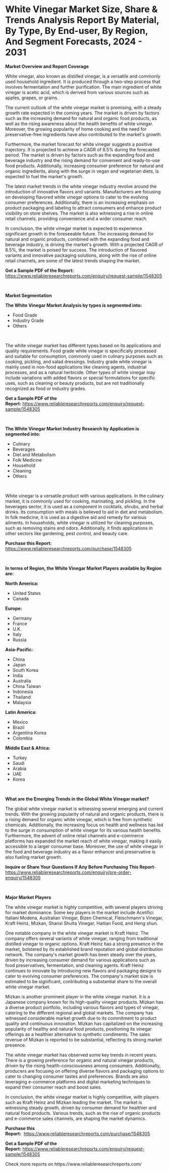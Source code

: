 <p><h1>White Vinegar Market Size, Share & Trends Analysis Report By Material, By Type, By End-user, By Region, And Segment Forecasts, 2024 - 2031</h1></p><p><strong>Market Overview and Report Coverage</strong></p>
<p><p>White vinegar, also known as distilled vinegar, is a versatile and commonly used household ingredient. It is produced through a two-step process that involves fermentation and further purification. The main ingredient of white vinegar is acetic acid, which is derived from various sources such as apples, grapes, or grains.</p><p>The current outlook of the white vinegar market is promising, with a steady growth rate expected in the coming years. The market is driven by factors such as the increasing demand for natural and organic food products, as well as the rising awareness about the health benefits of white vinegar. Moreover, the growing popularity of home cooking and the need for preservative-free ingredients have also contributed to the market's growth.</p><p>Furthermore, the market forecast for white vinegar suggests a positive trajectory. It is projected to achieve a CAGR of 8.5% during the forecasted period. The market is driven by factors such as the expanding food and beverage industry and the rising demand for convenient and ready-to-use food products. Additionally, increasing consumer preference for natural and organic ingredients, along with the surge in vegan and vegetarian diets, is expected to fuel the market's growth.</p><p>The latest market trends in the white vinegar industry revolve around the introduction of innovative flavors and variants. Manufacturers are focusing on developing flavored white vinegar options to cater to the evolving consumer preferences. Additionally, there is an increasing emphasis on product packaging and labeling to attract consumers and enhance product visibility on store shelves. The market is also witnessing a rise in online retail channels, providing convenience and a wider consumer reach.</p><p>In conclusion, the white vinegar market is expected to experience significant growth in the foreseeable future. The increasing demand for natural and organic products, combined with the expanding food and beverage industry, is driving the market's growth. With a projected CAGR of 8.5%, the market is poised for success. The introduction of flavored variants and innovative packaging solutions, along with the rise of online retail channels, are some of the latest trends shaping the market.</p></p>
<p><strong>Get a Sample PDF of the Report:</strong> <a href="https://www.reliableresearchreports.com/enquiry/request-sample/1548305">https://www.reliableresearchreports.com/enquiry/request-sample/1548305</a></p>
<p>&nbsp;</p>
<p><strong>Market Segmentation</strong></p>
<p><strong>The White Vinegar Market Analysis by types is segmented into:</strong></p>
<p><ul><li>Food Grade</li><li>Industry Grade</li><li>Others</li></ul></p>
<p>&nbsp;</p>
<p><p>The white vinegar market has different types based on its applications and quality requirements. Food grade white vinegar is specifically processed and suitable for consumption, commonly used in culinary purposes such as cooking, pickling, and salad dressings. Industry grade white vinegar is mainly used in non-food applications like cleaning agents, industrial processes, and as a natural herbicide. Other types of white vinegar may include variations with added flavors or special formulations for specific uses, such as cleaning or beauty products, but are not traditionally recognized as food or industry grades.</p></p>
<p><strong>Get a Sample PDF of the Report:</strong>&nbsp;<a href="https://www.reliableresearchreports.com/enquiry/request-sample/1548305">https://www.reliableresearchreports.com/enquiry/request-sample/1548305</a></p>
<p>&nbsp;</p>
<p><strong>The White Vinegar Market Industry Research by Application is segmented into:</strong></p>
<p><ul><li>Culinary</li><li>Beverages</li><li>Diet and Metabolism</li><li>Folk Medicine</li><li>Household</li><li>Cleaning</li><li>Others</li></ul></p>
<p>&nbsp;</p>
<p><p>White vinegar is a versatile product with various applications. In the culinary market, it is commonly used for cooking, marinating, and pickling. In the beverages sector, it is used as a component in cocktails, shrubs, and herbal drinks. Its consumption with meals is believed to aid in diet and metabolism. In folk medicine, it is used as a digestive aid and remedy for various ailments. In households, white vinegar is utilized for cleaning purposes, such as removing stains and odors. Additionally, it finds applications in other sectors like gardening, pest control, and beauty care.</p></p>
<p><strong>Purchase this Report:</strong>&nbsp; <a href="https://www.reliableresearchreports.com/purchase/1548305">https://www.reliableresearchreports.com/purchase/1548305</a></p>
<p>&nbsp;</p>
<p><strong>In terms of Region, the White Vinegar Market Players available by Region are:</strong></p>
<p>
    <p> <strong> North America: </strong>
        <ul>
            <li>United States</li>
            <li>Canada</li>
        </ul>
        </p> 
    <p> <strong> Europe: </strong>
        <ul>
            <li>Germany</li>
            <li>France</li>
            <li>U.K.</li>
            <li>Italy</li>
            <li>Russia</li>
        </ul>
        </p> 
    <p> <strong> Asia-Pacific: </strong>
        <ul>
            <li>China</li>
            <li>Japan</li>
            <li>South Korea</li>
            <li>India</li>
            <li>Australia</li>
            <li>China Taiwan</li>
            <li>Indonesia</li>
            <li>Thailand</li>
            <li>Malaysia</li>
        </ul>
        </p> 
    <p> <strong> Latin America: </strong>
        <ul>
            <li>Mexico</li>
            <li>Brazil</li>
            <li>Argentina Korea</li>
            <li>Colombia</li>
        </ul>
        </p> 
    <p> <strong> Middle East & Africa: </strong>
        <ul>
            <li>Turkey</li>
            <li>Saudi</li>
            <li>Arabia</li>
            <li>UAE</li>
            <li>Korea</li>
        </ul>
    </p>
    </p>
<p>&nbsp;</p>
<p><strong>What are the Emerging Trends in the Global White Vinegar market?</strong></p>
<p><p>The global white vinegar market is witnessing several emerging and current trends. With the growing popularity of natural and organic products, there is a rising demand for organic white vinegar, which is free from synthetic chemicals. Additionally, the increasing focus on health and wellness has led to the surge in consumption of white vinegar for its various health benefits. Furthermore, the advent of online retail channels and e-commerce platforms has expanded the market reach of white vinegar, making it easily accessible to a larger consumer base. Moreover, the use of white vinegar in the food and beverage industry as a flavor enhancer and preservative is also fueling market growth.</p></p>
<p><strong>Inquire or Share Your Questions If Any Before Purchasing This Report</strong>- <a href="https://www.reliableresearchreports.com/enquiry/pre-order-enquiry/1548305">https://www.reliableresearchreports.com/enquiry/pre-order-enquiry/1548305</a></p>
<p>&nbsp;</p>
<p><strong>Major Market Players</strong></p>
<p><p>The white vinegar market is highly competitive, with several players striving for market dominance. Some key players in the market include Acetifici Italiani Modena, Australian Vinegar, Bizen Chemical, Fleischmann's Vinegar, Kraft Heinz, Mizkan, Shanxi Shuita Vinegar, Haitian Food, and Heng shun.</p><p>One notable company in the white vinegar market is Kraft Heinz. The company offers several variants of white vinegar, ranging from traditional distilled vinegar to organic options. Kraft Heinz has a strong presence in the market, bolstered by its established brand reputation and global distribution network. The company's market growth has been steady over the years, driven by increasing consumer demand for various applications such as food preservatives, fermentation, and cleaning agents. Kraft Heinz continues to innovate by introducing new flavors and packaging designs to cater to evolving consumer preferences. The company's market size is estimated to be significant, contributing a substantial share to the overall white vinegar market.</p><p>Mizkan is another prominent player in the white vinegar market. It is a Japanese company known for its high-quality vinegar products. Mizkan has a diverse product portfolio, including various flavors and types of vinegar, catering to the different regional and global markets. The company has witnessed considerable market growth due to its commitment to product quality and continuous innovation. Mizkan has capitalized on the increasing popularity of healthy and natural food products, positioning its vinegar offerings as a healthier alternative to synthetic condiments. The sales revenue of Mizkan is reported to be substantial, reflecting its strong market presence.</p><p>The white vinegar market has observed some key trends in recent years. There is a growing preference for organic and natural vinegar products, driven by the rising health-consciousness among consumers. Additionally, producers are focusing on offering diverse flavors and packaging options to cater to changing consumer tastes and preferences. Brands are also leveraging e-commerce platforms and digital marketing techniques to expand their consumer reach and boost sales.</p><p>In conclusion, the white vinegar market is highly competitive, with players such as Kraft Heinz and Mizkan leading the market. The market is witnessing steady growth, driven by consumer demand for healthier and natural food products. Various trends, such as the rise of organic products and e-commerce sales channels, are shaping the market dynamics.</p></p>
<p><strong>Purchase this Report:</strong>&nbsp;&nbsp;<a href="https://www.reliableresearchreports.com/purchase/1548305">https://www.reliableresearchreports.com/purchase/1548305</a></p>
<p></p>
<p><strong>Get a Sample PDF of the Report:</strong>&nbsp;<a href="https://www.reliableresearchreports.com/enquiry/request-sample/1548305">https://www.reliableresearchreports.com/enquiry/request-sample/1548305</a></p>
<p>Check more reports on https://www.reliableresearchreports.com/</p>